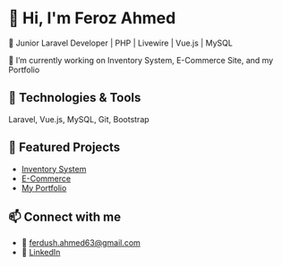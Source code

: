 # 👋 Hi, I'm Feroz Ahmed

🎯 Junior Laravel Developer | PHP | Livewire | Vue.js | MySQL

🔭 I’m currently working on Inventory System, E-Commerce Site, and my Portfolio

## 🔧 Technologies & Tools
Laravel, Vue.js, MySQL, Git, Bootstrap

## 🧩 Featured Projects
- [Inventory System](https://github.com/khokoon/inventory)
- [E-Commerce](https://github.com/khokoon/eCommerce)
- [My Portfolio](https://github.com/khokoon/my_portfolio)

## 📫 Connect with me
- 📧 ferdush.ahmed63@gmail.com
- 🔗 [LinkedIn](https://linkedin.com/in/your-profile)

